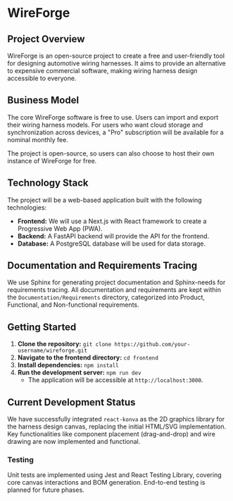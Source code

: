 # WireForge

## Project Overview

WireForge is an open-source project to create a free and user-friendly tool for designing automotive wiring harnesses. It aims to provide an alternative to expensive commercial software, making wiring harness design accessible to everyone.

## Business Model

The core WireForge software is free to use. Users can import and export their wiring harness models. For users who want cloud storage and synchronization across devices, a "Pro" subscription will be available for a nominal monthly fee.

The project is open-source, so users can also choose to host their own instance of WireForge for free.

## Technology Stack

The project will be a web-based application built with the following technologies:

*   **Frontend:** We will use a Next.js with React framework to create a Progressive Web App (PWA).
*   **Backend:** A FastAPI backend will provide the API for the frontend.
*   **Database:** A PostgreSQL database will be used for data storage.

## Documentation and Requirements Tracing

We use Sphinx for generating project documentation and Sphinx-needs for requirements tracing. All documentation and requirements are kept within the `Documentation/Requirements` directory, categorized into Product, Functional, and Non-functional requirements.

## Getting Started

1.  **Clone the repository:** `git clone https://github.com/your-username/wireforge.git`
2.  **Navigate to the frontend directory:** `cd frontend`
3.  **Install dependencies:** `npm install`
4.  **Run the development server:** `npm run dev`
    *   The application will be accessible at `http://localhost:3000`.

## Current Development Status

We have successfully integrated `react-konva` as the 2D graphics library for the harness design canvas, replacing the initial HTML/SVG implementation. Key functionalities like component placement (drag-and-drop) and wire drawing are now implemented and functional.

### Testing

Unit tests are implemented using Jest and React Testing Library, covering core canvas interactions and BOM generation. End-to-end testing is planned for future phases.
